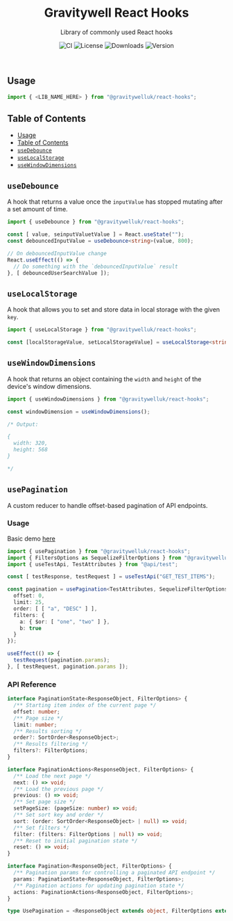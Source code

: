 <h1 align="center">Gravitywell React Hooks</h1>
<p align="center">Library of commonly used React hooks</p>
<p align="center">
  <img src="https://img.shields.io/github/workflow/status/GravitywellUK/packages/CI/master" alt="CI" />
  <img src="https://img.shields.io/github/license/gravitywelluk/packages" alt="License" />
  <img src="https://img.shields.io/npm/dm/@gravitywelluk/react-hooks" alt="Downloads" />
  <img src="https://img.shields.io/npm/v/@gravitywelluk/react-hooks" alt="Version" />
</p>
<br />

## Usage

```typescript
import { <LIB_NAME_HERE> } from "@gravitywelluk/react-hooks";
```

## Table of Contents
- [Usage](#usage)
- [Table of Contents](#table-of-contents)
- [`useDebounce`](#usedebounce)
- [`useLocalStorage`](#uselocalstorage)
- [`useWindowDimensions`](#usewindowdimensions)

## `useDebounce`

A hook that returns a value once the `inputValue` has stopped mutating after a set amount of time.

```typescript
import { useDebounce } from "@gravitywelluk/react-hooks";

const [ value, seinputValuetValue ] = React.useState("");
const debouncedInputValue = useDebounce<string>(value, 800);

// On debouncedInputValue change
React.useEffect(() => {
  // Do something with the `debouncedInputValue` result
}, [ debouncedUserSearchValue ]);
```

## `useLocalStorage`

A hook that allows you to set and store data in local storage with the given `key`.

```typescript
import { useLocalStorage } from "@gravitywelluk/react-hooks";

const [localStorageValue, setLocalStorageValue] = useLocalStorage<string[]>('test', []);
```

## `useWindowDimensions`

A hook that returns an object containing the `width` and `height` of the device's window dimensions.

```typescript
import { useWindowDimensions } from "@gravitywelluk/react-hooks";

const windowDimension = useWindowDimensions();

/* Output:

{
  width: 320,
  height: 568
}

*/
```

## `usePagination`

A custom reducer to handle offset-based pagination of API endpoints.

### Usage

Basic demo [here](https://codesandbox.io/s/usepagination-zo97e)

```ts
import { usePagination } from "@gravitywelluk/react-hooks";
import { FiltersOptions as SequelizeFilterOptions } from "@gravitywelluk/sequelize-utils";
import { useTestApi, TestAttributes } from "@api/test";

const [ testResponse, testRequest ] = useTestApi("GET_TEST_ITEMS");

const pagination = usePagination<TestAttributes, SequelizeFilterOptions<TestAttributes>>({
  offset: 0,
  limit: 25,
  order: [ [ "a", "DESC" ] ],
  filters: {
    a: { $or: [ "one", "two" ] },
    b: true
  }
});

useEffect(() => {
  testRequest(pagination.params);
}, [ testRequest, pagination.params ]);
```

### API Reference
```ts
interface PaginationState<ResponseObject, FilterOptions> {
  /** Starting item index of the current page */
  offset: number;
  /** Page size */
  limit: number;
  /** Results sorting */
  order?: SortOrder<ResponseObject>;
  /** Results filtering */
  filters?: FilterOptions;
}

interface PaginationActions<ResponseObject, FilterOptions> {
  /** Load the next page */
  next: () => void;
  /** Load the previous page */
  previous: () => void;
  /** Set page size */
  setPageSize: (pageSize: number) => void;
  /** Set sort key and order */
  sort: (order: SortOrder<ResponseObject> | null) => void;
  /** Set filters */
  filter: (filters: FilterOptions | null) => void;
  /** Reset to initial pagination state */
  reset: () => void;
}

interface Pagination<ResponseObject, FilterOptions> {
  /** Pagination params for controlling a paginated API endpoint */
  params: PaginationState<ResponseObject, FilterOptions>;
  /** Pagination actions for updating pagination state */
  actions: PaginationActions<ResponseObject, FilterOptions>;
}

type UsePagination = <ResponseObject extends object, FilterOptions extends object = Partial<ResponseObject>>(initialState: PaginationState<ResponseObject, FilterOptions>) => Pagination<ResponseObject, FilterOptions>;
```